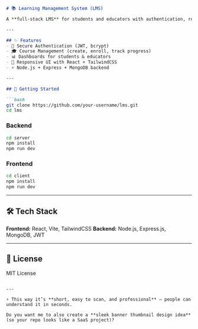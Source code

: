 ````markdown
# 📚 Learning Management System (LMS)

A **full-stack LMS** for students and educators with authentication, role-based access, and course management.

---

## ✨ Features
- 🔐 Secure Authentication (JWT, bcrypt)
- 🎓 Course Management (create, enroll, track progress)
- 📊 Dashboards for students & educators
- 📱 Responsive UI with React + TailwindCSS
- ⚡ Node.js + Express + MongoDB backend

---

## 🚀 Getting Started

```bash
git clone https://github.com/your-username/lms.git
cd lms
````

### Backend

```bash
cd server
npm install
npm run dev
```

### Frontend

```bash
cd client
npm install
npm run dev
```

---

## 🛠️ Tech Stack

**Frontend:** React, Vite, TailwindCSS
**Backend:** Node.js, Express.js, MongoDB, JWT

---

## 📜 License

MIT License

```

---

⚡ This way it’s **short, easy to scan, and professional** — people can understand it in seconds.  

Do you want me to also create a **sleek banner thumbnail design idea** (so your repo looks like a SaaS project)?
```
